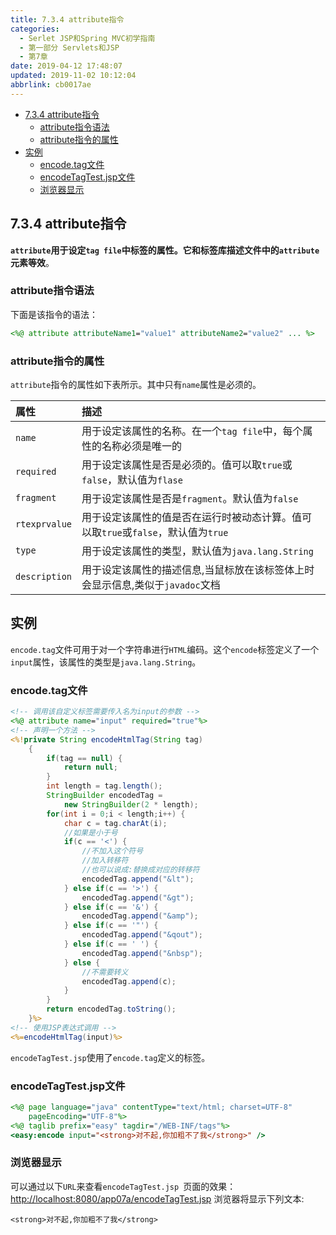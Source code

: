 ```yaml
---
title: 7.3.4 attribute指令
categories: 
  - Serlet JSP和Spring MVC初学指南
  - 第一部分 Servlets和JSP
  - 第7章
date: 2019-04-12 17:48:07
updated: 2019-11-02 10:12:04
abbrlink: cb0017ae
---
```

<div id='my_toc'>

- [7.3.4 attribute指令](/JavaReadingNotes/cb0017ae/#7-3-4-attribute指令)
    - [attribute指令语法](/JavaReadingNotes/cb0017ae/#attribute指令语法)
    - [attribute指令的属性](/JavaReadingNotes/cb0017ae/#attribute指令的属性)
- [实例](/JavaReadingNotes/cb0017ae/#实例)
    - [encode.tag文件](/JavaReadingNotes/cb0017ae/#encode-tag文件)
    - [encodeTagTest.jsp文件](/JavaReadingNotes/cb0017ae/#encodeTagTest-jsp文件)
    - [浏览器显示](/JavaReadingNotes/cb0017ae/#浏览器显示)

</div>
<!--more-->
<script>if (navigator.platform.toLowerCase() == 'win32'){document.getElementById('my_toc').style.display = 'none';}</script>

<!--end-->
## 7.3.4 attribute指令 ##
**`attribute`用于设定`tag file`中标签的属性。它和标签库描述文件中的`attribute`元素等效**。
### attribute指令语法 ###
下面是该指令的语法：
```jsp
<%@ attribute attributeName1="value1" attributeName2="value2" ... %>
```
### attribute指令的属性 ###
`attribute`指令的属性如下表所示。其中只有`name`属性是必须的。

|属性|描述|
|:---|:---|
|`name`|用于设定该属性的名称。在一个`tag file`中，每个属性的名称必须是唯一的|
|`required`|用于设定该属性是否是必须的。值可以取`true`或`false`，默认值为`flase`|
|`fragment`|用于设定该属性是否是`fragment`。默认值为`false`|
|`rtexprvalue`|用于设定该属性的值是否在运行时被动态计算。值可以取`true`或`false`，默认值为`true`|
|`type`|用于设定该属性的类型，默认值为`java.lang.String`|
|`description`|用于设定该属性的描述信息,当鼠标放在该标签体上时会显示信息,类似于`javadoc`文档|

## 实例 ##
`encode.tag`文件可用于对一个字符串进行`HTML`编码。这个`encode`标签定义了一个`input`属性，该属性的类型是`java.lang.String`。
### encode.tag文件 ###
```jsp
<!-- 调用该自定义标签需要传入名为input的参数 -->
<%@ attribute name="input" required="true"%>
<!-- 声明一个方法 -->
<%!private String encodeHtmlTag(String tag)
	{
		if(tag == null) {
			return null;
		}
		int length = tag.length();
		StringBuilder encodedTag = 
			new StringBuilder(2 * length);
		for(int i = 0;i < length;i++) {
			char c = tag.charAt(i);
			//如果是小于号
			if(c == '<') {
				//不加入这个符号
				//加入转移符
				//也可以说成:替换成对应的转移符
				encodedTag.append("&lt");
			} else if(c == '>') {
				encodedTag.append("&gt");
			} else if(c == '&') {
				encodedTag.append("&amp");
			} else if(c == '"') {
				encodedTag.append("&qout");
			} else if(c == ' ') {
				encodedTag.append("&nbsp");
			} else {
				//不需要转义
				encodedTag.append(c);
			}
		}
		return encodedTag.toString();
	}%>
<!-- 使用JSP表达式调用 -->
<%=encodeHtmlTag(input)%>
```
`encodeTagTest.jsp`使用了`encode.tag`定义的标签。
### encodeTagTest.jsp文件 ###
```jsp
<%@ page language="java" contentType="text/html; charset=UTF-8"
	pageEncoding="UTF-8"%>
<%@ taglib prefix="easy" tagdir="/WEB-INF/tags"%>
<easy:encode input="<strong>对不起,你加粗不了我</strong>" />
```
### 浏览器显示 ###
可以通过以下`URL`来查看`encodeTagTest.jsp `页面的效果：
[http://localhost:8080/app07a/encodeTagTest.jsp](http://localhost:8080/app07a/encodeTagTest.jsp)
浏览器将显示下列文本:
```
<strong>对不起,你加粗不了我</strong>
```


